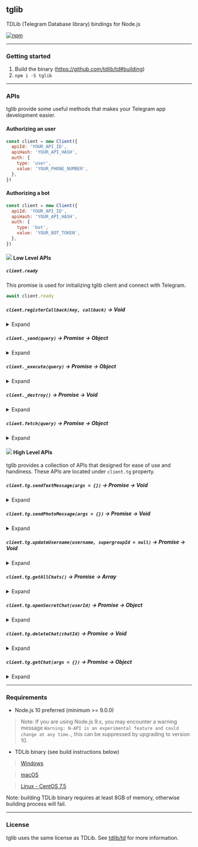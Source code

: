 ## tglib

TDLib (Telegram Database library) bindings for Node.js

[![npm](https://img.shields.io/npm/v/tglib.svg)](https://www.npmjs.com/package/tglib)

-----

### Getting started

1. Build the binary (https://github.com/tdlib/td#building)
2. `npm i -S tglib`

-----

### APIs

tglib provide some useful methods that makes your Telegram app development easier.

#### Authorizing an user

```js
const client = new Client({
  apiId: 'YOUR_API_ID',
  apiHash: 'YOUR_API_HASH',
  auth: {
    type: 'user',
    value: 'YOUR_PHONE_NUMBER',
  },
})
```

#### Authorizing a bot

```js
const client = new Client({
  apiId: 'YOUR_API_ID',
  apiHash: 'YOUR_API_HASH',
  auth: {
    type: 'bot',
    value: 'YOUR_BOT_TOKEN',
  },
})
```

#### ![](https://placehold.it/12/efcf39/000?text=+) Low Level APIs


##### `client.ready`


This promise is used for initializing tglib client and connect with Telegram.

```js
await client.ready
```


##### `client.registerCallback(key, callback)` -> Void


<details>
<summary>Expand</summary>
<p>

This API is provided by tglib, you can use this API to register your function in order to receive callbacks.

The authorization process can be overridden here by registering `td:getInput` callback.

```js
client.registerCallback('td:update', (update) => console.log(update))
client.registerCallback('td:error', (error) => console.error(error))
client.registerCallback('td:getInput', async (args) => {
  const result = await getInputFromUser(args)
  return result
})
```
</p>
</details>


##### `client._send(query)` -> Promise -> Object


<details>
<summary>Expand</summary>
<p>

This API is provided by TDLib, you can use this API to send asynchronous message to Telegram.

```js
await client._send({
  '@type': 'sendMessage',
  'chat_id': -123456789,
  'input_message_content': {
    '@type': 'inputMessageText',
    'text': {
      '@type': 'formattedText',
      'text': '👻',
    },
  },
})
```
</p>
</details>


##### `client._execute(query)` -> Promise -> Object


<details>
<summary>Expand</summary>
<p>

This API is provided by TDLib, you can use this API to execute synchronous action to Telegram.

```js
await client._execute({
  '@type': 'getTextEntities',
  'text': '@telegram /test_command https://telegram.org telegram.me',
})
```
</p>
</details>


##### `client._destroy()` -> Promise -> Void


<details>
<summary>Expand</summary>
<p>

This API is provided by TDLib, you can use this API to destroy the client.

```js
await client._destroy()
```
</p>
</details>


##### `client.fetch(query)` -> Promise -> Object


<details>
<summary>Expand</summary>
<p>

This API is provided by tglib, you can use this API to send asynchronous message to Telegram and receive response.

```js
const chats = await client.fetch({
  '@type': 'getChats',
  'offset_order': '9223372036854775807',
  'offset_chat_id': 0,
  'limit': 100,
})
```
</p>
</details>


#### ![](https://placehold.it/12/3abc64/000?text=+) High Level APIs


tglib provides a collection of APIs that designed for ease of use and handiness. These APIs are located under `client.tg` property.


##### `client.tg.sendTextMessage(args = {})` -> Promise -> Void


<details>
<summary>Expand</summary>
<p>

This API is provided by tglib, you can use this API to send message to a chat. The function will combine custom options specified in `args` with its default.

The `TextStruct` struct uses "parseTextEntities" method which requires TDLib 1.1.0 or above, see [TDLib changelog](https://git.io/tdlibchanges) for details.

```js
const { TextStruct } = require('tglib/structs')

await client.tg.sendTextMessage({
  '$text': new TextStruct('`Hello` world!', 'textParseModeMarkdown'),
  'chat_id': 123456789,
  'disable_notification': true,
  'clear_draft': false,
})
```
</p>
</details>


##### `client.tg.sendPhotoMessage(args = {})` -> Promise -> Void


<details>
<summary>Expand</summary>
<p>

This API is provided by tglib, you can use this API to send photo to a chat. The function will combine custom options specified in `args` with its default.

The `TextStruct` struct uses "parseTextEntities" method which requires TDLib 1.1.0 or above, see [TDLib changelog](https://git.io/tdlibchanges) for details.

```js
const { TextStruct } = require('tglib/structs')

await client.tg.sendPhotoMessage({
  '$caption': new TextStruct('Such doge much wow'),
  'chat_id': 123456789,
  'path': '/tmp/doge.jpg',
  'ttl': 5,
})
```
</p>
</details>


##### `client.tg.updateUsername(username, supergroupId = null)` -> Promise -> Void


<details>
<summary>Expand</summary>
<p>

This API is provided by tglib, you can use this API to update the username for session user or a supergroup chat.

This API uses "checkChatUsername" method which requires TDLib 1.2.0 or above, see [TDLib changelog](https://git.io/tdlibchanges) for details.

```js
await client.tg.updateUsername('a_new_username')
```
</p>
</details>


##### `client.tg.getAllChats()` -> Promise -> Array


<details>
<summary>Expand</summary>
<p>

This API is provided by tglib, you can use this API to get all available chats of session user.

```js
const chats = await client.tg.getAllChats()
```
</p>
</details>


##### `client.tg.openSecretChat(userId)` -> Promise -> Object


<details>
<summary>Expand</summary>
<p>

This API is provided by tglib, you can use this API to open a secret chat with given user ID.

Note: Secret chats are associated with the corresponding TDLib folder. (i.e. only available on the same device).

```js
const chat = await client.tg.openSecretChat(123456789)
```
</p>
</details>


##### `client.tg.deleteChat(chatId)` -> Promise -> Void


<details>
<summary>Expand</summary>
<p>

This API is provided by tglib, you can use this API to delete a chat and remove it from the chat list. You can use this API to delete "private", "secret", "basicGroup", and "supergroup" chats.

```js
await client.tg.deleteChat(-12345678901234)
```
</p>
</details>


##### `client.tg.getChat(args = {})` -> Promise -> Object


<details>
<summary>Expand</summary>
<p>

This API is provided by tglib, you can use this API to get a chat by username or chat id. This method requires either `username` option, or `chat_id` option.

```js
const chat1 = await client.tg.getChat({ username: 'chat_username' })
const chat2 = await client.tg.getChat({ chat_id: '-12345678901234' })
```
</p>
</details>

-----

### Requirements

- Node.js 10 preferred (minimum >= 9.0.0)
> Note: If you are using Node.js 9.x, you may encounter a warning message `Warning: N-API is an experimental feature and could change at any time.`, this can be suppressed by upgrading to version 10.

- TDLib binary (see build instructions below)

> [Windows](https://github.com/c0re100/F9TelegramUtils#compile-tdlib-on-windows)

> [macOS](https://github.com/tdlib/td#macos)

> [Linux - CentOS 7.5](https://github.com/nodegin/tglib/blob/master/examples/centos_75.sh)

Note: building TDLib binary requires at least 8GB of memory, otherwise building process will fail.

-----

### License

tglib uses the same license as TDLib. See [tdlib/td](https://github.com/tdlib/td) for more information.
